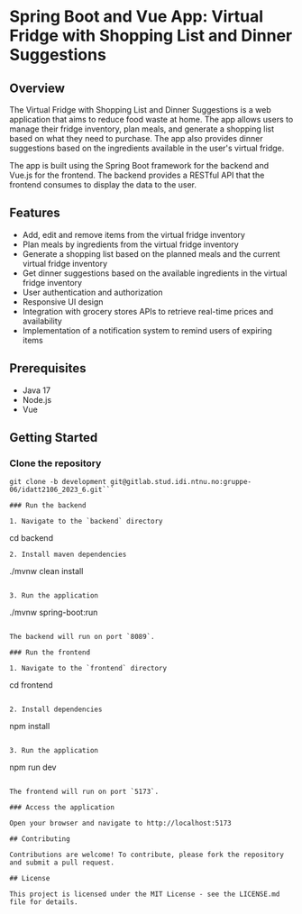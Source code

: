 # Spring Boot and Vue App: Virtual Fridge with Shopping List and Dinner Suggestions

## Overview

The Virtual Fridge with Shopping List and Dinner Suggestions is a web application that aims to reduce food waste at home. The app allows users to manage their fridge inventory, plan meals, and generate a shopping list based on what they need to purchase. The app also provides dinner suggestions based on the ingredients available in the user's virtual fridge.

The app is built using the Spring Boot framework for the backend and Vue.js for the frontend. The backend provides a RESTful API that the frontend consumes to display the data to the user.

## Features

- Add, edit and remove items from the virtual fridge inventory
- Plan meals by ingredients from the virtual fridge inventory
- Generate a shopping list based on the planned meals and the current virtual fridge inventory
- Get dinner suggestions based on the available ingredients in the virtual fridge inventory
- User authentication and authorization
- Responsive UI design
- Integration with grocery stores APIs to retrieve real-time prices and availability
- Implementation of a notification system to remind users of expiring items


## Prerequisites

- Java 17
- Node.js
- Vue

## Getting Started

### Clone the repository

```
git clone -b development git@gitlab.stud.idi.ntnu.no:gruppe-06/idatt2106_2023_6.git```

### Run the backend

1. Navigate to the `backend` directory

```
cd backend
```
2. Install maven dependencies 

```
./mvnw clean install
```

3. Run the application

```
./mvnw spring-boot:run
```

The backend will run on port `8089`.

### Run the frontend

1. Navigate to the `frontend` directory

```
cd frontend
```

2. Install dependencies

```
npm install
```

3. Run the application

```
npm run dev
```

The frontend will run on port `5173`.

### Access the application

Open your browser and navigate to http://localhost:5173

## Contributing

Contributions are welcome! To contribute, please fork the repository and submit a pull request.

## License

This project is licensed under the MIT License - see the LICENSE.md file for details.
